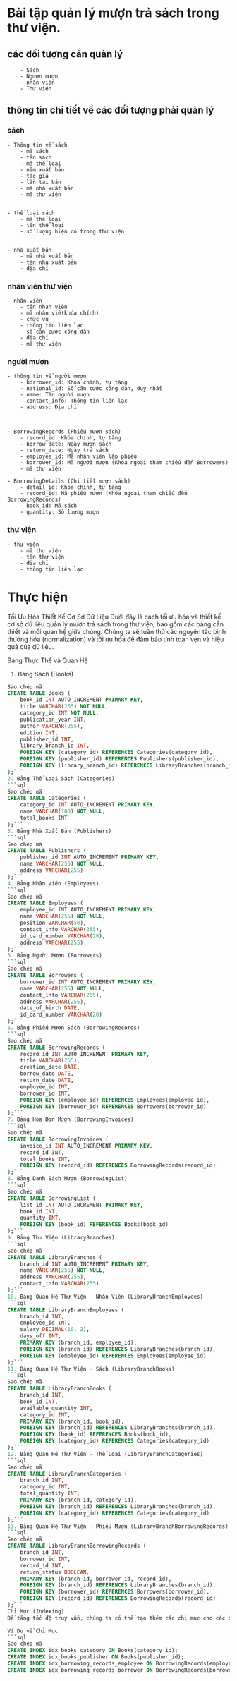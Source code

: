 # Bài tập quản lý mượn trả sách trong thư viện. 
 
## các đối tượng cần quản lý
        - Sách 
        - Ngượn mượn
        - nhân viên
        - Thư viện 


## thông tin chi tiết về các đối tượng phải quản lý 

### sách
    - Thông tin về sách 
        - mã sách 
        - tên sách 
        - mã thể loại 
        - năm xuất bản 
        - tác giả 
        - lần tái bản 
        - mã nhà xuất bản 
        - mã thư viện


    - thể loại sách 
        - mã thể loại 
        - tên thể loại 
        - số lượng hiện có trong thư viện 


    - nhà xuất bản 
        - mã nhà xuất bản 
        - tên nhà xuất bản 
        - địa chỉ 
    

### nhân viên thư viện 
    - nhân viên
        - tên nhan viên 
        - mã nhân viê(khóa chính)
        - chức vụ 
        - thông tin liên lạc 
        - số căn cước công dân 
        - địa chỉ 
        - mã thư viện 


### người mượn 
    - thông tin về người mượn 
        - borrower_id: Khóa chính, tự tăng
        - national_id: Số căn cước công dân, duy nhất
        - name: Tên người mượn
        - contact_info: Thông tin liên lạc
        - address: Địa chỉ 

    

    - BorrowingRecords (Phiếu mượn sách)
        - record_id: Khóa chính, tự tăng
        - borrow_date: Ngày mượn sách
        - return_date: Ngày trả sách
        - employee_id: Mã nhân viên lập phiếu
        - borrower_id: Mã người mượn (Khóa ngoại tham chiếu đến Borrowers)
        - mã thư viện 

    - BorrowingDetails (Chi tiết mượn sách)
        - detail_id: Khóa chính, tự tăng
        - record_id: Mã phiếu mượn (Khóa ngoại tham chiếu đến BorrowingRecords)
        - book_id: Mã sách
        - quantity: Số lượng mượn
    
### thư viện
    - thư viện
        - mã thư viện 
        - tên thư viện 
        - địa chỉ 
        - thông tin liên lạc 
        



# Thực hiện 
Tối Ưu Hóa Thiết Kế Cơ Sở Dữ Liệu
Dưới đây là cách tối ưu hóa và thiết kế cơ sở dữ liệu quản lý mượn trả sách trong thư viện, bao gồm các bảng cần thiết và mối quan hệ giữa chúng. Chúng ta sẽ tuân thủ các nguyên tắc bình thường hóa (normalization) và tối ưu hóa để đảm bảo tính toàn vẹn và hiệu quả của dữ liệu.

Bảng Thực Thể và Quan Hệ
1. Bảng Sách (Books)
```sql
Sao chép mã
CREATE TABLE Books (
    book_id INT AUTO_INCREMENT PRIMARY KEY,
    title VARCHAR(255) NOT NULL,
    category_id INT NOT NULL,
    publication_year INT,
    author VARCHAR(255),
    edition INT,
    publisher_id INT,
    library_branch_id INT,
    FOREIGN KEY (category_id) REFERENCES Categories(category_id),
    FOREIGN KEY (publisher_id) REFERENCES Publishers(publisher_id),
    FOREIGN KEY (library_branch_id) REFERENCES LibraryBranches(branch_id)
);```
2. Bảng Thể Loại Sách (Categories)
```sql
Sao chép mã
CREATE TABLE Categories (
    category_id INT AUTO_INCREMENT PRIMARY KEY,
    name VARCHAR(100) NOT NULL,
    total_books INT
);```
3. Bảng Nhà Xuất Bản (Publishers)
```sql
Sao chép mã
CREATE TABLE Publishers (
    publisher_id INT AUTO_INCREMENT PRIMARY KEY,
    name VARCHAR(255) NOT NULL,
    address VARCHAR(255)
);```
4. Bảng Nhân Viên (Employees)
```sql
Sao chép mã
CREATE TABLE Employees (
    employee_id INT AUTO_INCREMENT PRIMARY KEY,
    name VARCHAR(255) NOT NULL,
    position VARCHAR(50),
    contact_info VARCHAR(255),
    id_card_number VARCHAR(20),
    address VARCHAR(255)
);```
5. Bảng Người Mượn (Borrowers)
```sql
Sao chép mã
CREATE TABLE Borrowers (
    borrower_id INT AUTO_INCREMENT PRIMARY KEY,
    name VARCHAR(255) NOT NULL,
    contact_info VARCHAR(255),
    address VARCHAR(255),
    date_of_birth DATE,
    id_card_number VARCHAR(20)
);```
6. Bảng Phiếu Mượn Sách (BorrowingRecords)
```sql
Sao chép mã
CREATE TABLE BorrowingRecords (
    record_id INT AUTO_INCREMENT PRIMARY KEY,
    title VARCHAR(255),
    creation_date DATE,
    borrow_date DATE,
    return_date DATE,
    employee_id INT,
    borrower_id INT,
    FOREIGN KEY (employee_id) REFERENCES Employees(employee_id),
    FOREIGN KEY (borrower_id) REFERENCES Borrowers(borrower_id)
);```
7. Bảng Hóa Đơn Mượn (BorrowingInvoices)
```sql
Sao chép mã
CREATE TABLE BorrowingInvoices (
    invoice_id INT AUTO_INCREMENT PRIMARY KEY,
    record_id INT,
    total_books INT,
    FOREIGN KEY (record_id) REFERENCES BorrowingRecords(record_id)
);```
8. Bảng Danh Sách Mượn (BorrowingList)
```sql
Sao chép mã
CREATE TABLE BorrowingList (
    list_id INT AUTO_INCREMENT PRIMARY KEY,
    book_id INT,
    quantity INT,
    FOREIGN KEY (book_id) REFERENCES Books(book_id)
);```
9. Bảng Thư Viện (LibraryBranches)
```sql
Sao chép mã
CREATE TABLE LibraryBranches (
    branch_id INT AUTO_INCREMENT PRIMARY KEY,
    name VARCHAR(255) NOT NULL,
    address VARCHAR(255),
    contact_info VARCHAR(255)
);```
10. Bảng Quan Hệ Thư Viện - Nhân Viên (LibraryBranchEmployees)
```sql
CREATE TABLE LibraryBranchEmployees (
    branch_id INT,
    employee_id INT,
    salary DECIMAL(10, 2),
    days_off INT,
    PRIMARY KEY (branch_id, employee_id),
    FOREIGN KEY (branch_id) REFERENCES LibraryBranches(branch_id),
    FOREIGN KEY (employee_id) REFERENCES Employees(employee_id)
);```
11. Bảng Quan Hệ Thư Viện - Sách (LibraryBranchBooks)
```sql
Sao chép mã
CREATE TABLE LibraryBranchBooks (
    branch_id INT,
    book_id INT,
    available_quantity INT,
    category_id INT,
    PRIMARY KEY (branch_id, book_id),
    FOREIGN KEY (branch_id) REFERENCES LibraryBranches(branch_id),
    FOREIGN KEY (book_id) REFERENCES Books(book_id),
    FOREIGN KEY (category_id) REFERENCES Categories(category_id)
);```
12. Bảng Quan Hệ Thư Viện - Thể Loại (LibraryBranchCategories)
```sql
Sao chép mã
CREATE TABLE LibraryBranchCategories (
    branch_id INT,
    category_id INT,
    total_quantity INT,
    PRIMARY KEY (branch_id, category_id),
    FOREIGN KEY (branch_id) REFERENCES LibraryBranches(branch_id),
    FOREIGN KEY (category_id) REFERENCES Categories(category_id)
);```
13. Bảng Quan Hệ Thư Viện - Phiếu Mượn (LibraryBranchBorrowingRecords)
```sql
Sao chép mã
CREATE TABLE LibraryBranchBorrowingRecords (
    branch_id INT,
    borrower_id INT,
    record_id INT,
    return_status BOOLEAN,
    PRIMARY KEY (branch_id, borrower_id, record_id),
    FOREIGN KEY (branch_id) REFERENCES LibraryBranches(branch_id),
    FOREIGN KEY (borrower_id) REFERENCES Borrowers(borrower_id),
    FOREIGN KEY (record_id) REFERENCES BorrowingRecords(record_id)
);```
Chỉ Mục (Indexing)
Để tăng tốc độ truy vấn, chúng ta có thể tạo thêm các chỉ mục cho các bảng thường xuyên được truy vấn.

Ví Dụ về Chỉ Mục
```sql
Sao chép mã
CREATE INDEX idx_books_category ON Books(category_id);
CREATE INDEX idx_books_publisher ON Books(publisher_id);
CREATE INDEX idx_borrowing_records_employee ON BorrowingRecords(employee_id);
CREATE INDEX idx_borrowing_records_borrower ON BorrowingRecords(borrower_id);
```